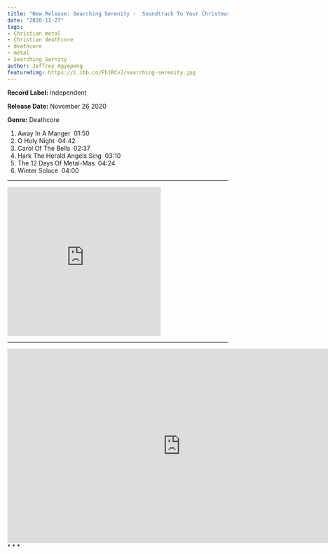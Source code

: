 ```yaml
---
title: "New Release: Searching Serenity -  Soundtrack To Your Christmas[EP]"
date: "2020-11-27"
tags:
- Christian metal
- Christian deathcore
- deathcore
- metal
- Searching Sernity
author: Jeffrey Agyepong
featuredimg: https://i.ibb.co/FhJRCvJ/searching-serenity.jpg
---
```


**Record Label:** Independent

**Release Date:** November 26 2020

**Genre:** Deathcore

1. Away In A Manger  01:50 
2. O Holy Night  04:42 
3. Carol Of The Bells  02:37 
4. Hark The Herald Angels Sing  03:10 
5. The 12 Days Of Metal-Mas  04:24 
6. Winter Solace  04:00

* * *

<iframe style="border: 0; width: 350px; height: 340px;" src="https://bandcamp.com/EmbeddedPlayer/album=2878421984/size=large/bgcol=ffffff/linkcol=0687f5/artwork=small/transparent=true/" seamless><a href="https://searchingserenity.bandcamp.com/album/soundtrack-to-your-christmas">Soundtrack To Your Christmas by Searching Serenity</a></iframe>

* * *
<div class="video-container">
<iframe frameborder="0" scrolling="no" marginheight="0" marginwidth="0"width="788.54" height="443" type="text/html" src="https://www.youtube.com/embed/xQl1uPyXQJI?autoplay=0&fs=0&iv_load_policy=3&showinfo=0&rel=0&cc_load_policy=0&start=0&end=0&origin=https://youtubeembedcode.com"><div><small><a href="https://youtubeembedcode.com/de/">youtubeembedcode.com/de/</a></small></div><div><small><a href="https://www.smartmenus.org/">buy fast web traffic</a></small></div></iframe>
</div>
* * *
